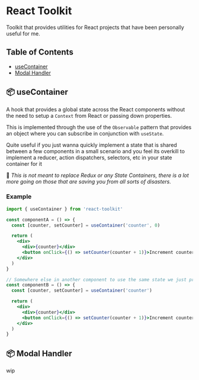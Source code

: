 # React Toolkit
Toolkit that provides utilities for React projects that have been personally useful for me.
## Table of Contents
- [useContainer](#use-container)
- [Modal Handler](#modal-handler)

## 📦 useContainer <a name="use-container"></a>
A hook that provides a global state across the React components without the need to setup a `Context` from React or passing down properties.

This is implemented through the use of the `Observable` pattern that provides an object where you can subscribe in conjunction with `useState`.

Quite useful if you just wanna quickly implement a state that is shared between a few components in a small scenario and you feel its overkill to implement a reducer, action dispatchers, selectors, etc in your state container for it

🚨️ _This is not meant to replace Redux or any State Containers, there is a lot more going on those that are saving you from all sorts of disasters._

### Example
```jsx
import { useContainer } from 'react-toolkit'

const componentA = () => {
  const [counter, setCounter] = useContainer('counter', 0)

  return (
    <div>
      <div>{counter}</div>
      <button onClick={() => setCounter(counter + 1)}>Increment counter</button>
    </div>
  )
}

// Somewhere else in another component to use the same state we just provide the same key
const componentB = () => {
  const [counter, setCounter] = useContainer('counter')

  return (
    <div>
      <div>{counter}</div>
      <button onClick={() => setCounter(counter + 1)}>Increment counter</button>
    </div>
  )
}
```
 

## 📦 Modal Handler <a name="modal-handler"></a>
wip
